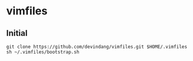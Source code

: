# vimfiles

## Initial

```
git clone https://github.com/devindang/vimfiles.git $HOME/.vimfiles
sh ~/.vimfiles/bootstrap.sh
```